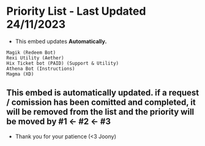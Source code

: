 # Priority List - Last Updated 24/11/2023

- This embed updates **Automatically.**

```
Magik (Redeem Bot)
Rexi Utility (Aether)
Hix Ticket bot (PAID) (Support & Utility)
Athena Bot (Instructions)
Magma (XD)
```

## This embed is automatically updated. if a request / comission has been comitted and completed, it will be removed from the list and the priority will be moved by #1 <- #2 <- #3

- Thank you for your patience (<3 Joony)
